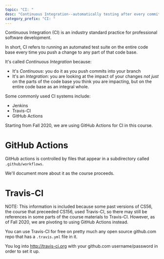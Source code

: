 ```yaml
---
topic: "CI: "
desc: "Continuous Integration--automatically testing after every commit"
category_prefix: "CI: "
---
```


Continuous Integration (CI) is an industry standard practice for professional software development.

In short, CI refers to running an automated test suite on the entire code base every time you push a change to any part of that code base.

It's called *Continuous Integration* because:
* It's *Continuous*: you do it as you push commits into your branch
* It's an *Integration*: you are looking at the impact of your changes *not just* on the parts of the code base you think you are impacting, but on the entire code base as an integral whole.

Some commonly used CI systems include:
* Jenkins
* Travis-CI
* GitHub Actions

Starting from Fall 2020, we are using GitHub Actions for CI in this course.

# GitHub Actions

GitHub actions is controlled by files that appear in a subdirectory called `.github/workflows`.    

We'll document more about it as the course proceeds.




# Travis-CI

NOTE: This information is included because some past versions of CS56, the course that preceeded CS156, used Travis-CI, so there
may still be references in some parts of the course materials to Travis-CI.  However, as of Fall 2020, we are pivoting to
using GitHub Actions instead.

You can use Travis-CI for free on pretty much any open source github.com repo that has a `.travis.yml` file in it.

You log into <http://travis-ci.org> with your github.com username/password in order to set it up.

